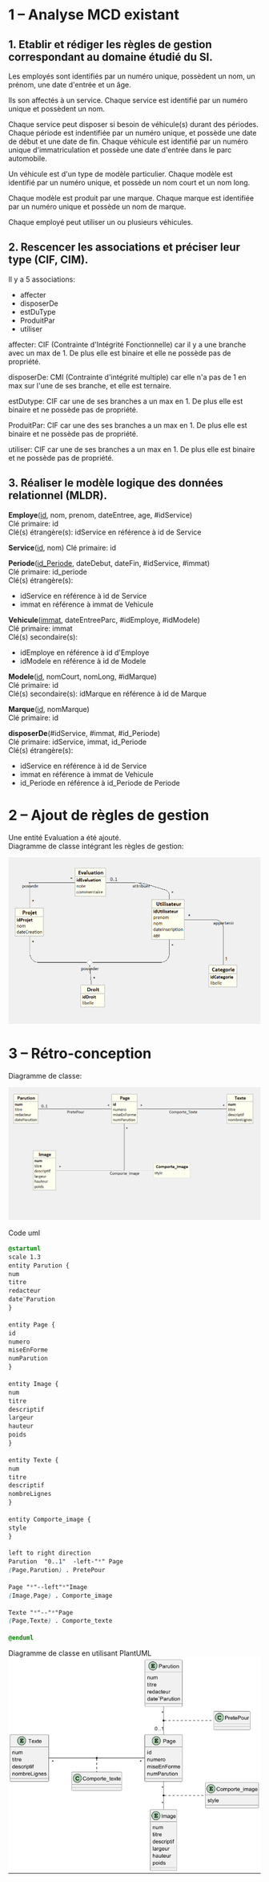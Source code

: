 # 1 – Analyse MCD existant

## 1. Etablir et rédiger les règles de gestion correspondant au domaine étudié du SI.

Les employés sont identifiés par un numéro unique, possèdent un nom, un prénom, une date d'entrée et un âge.

Ils son affectés à un service. Chaque service est identifié par un numéro unique et possèdent un nom.

Chaque service peut disposer si besoin de véhicule(s) durant des périodes.
Chaque période est indentifiée par un numéro unique, et possède une date de début et une date de fin.
Chaque véhicule est identifié par un numéro unique d'immatriculation et possède une date d'entrée dans le parc automobile.

Un véhicule est d'un type de modèle particulier. Chaque modèle est identifié par un numéro unique, et possède un nom court et un nom long.

Chaque modèle est produit par une marque. Chaque marque est identifiée par un numéro unique et possède un nom de marque.

Chaque employé peut utiliser un ou plusieurs véhicules.

## 2. Rescencer les associations et préciser leur type (CIF, CIM).

Il y a 5 associations:
- affecter
- disposerDe
- estDuType
- ProduitPar
- utiliser

affecter: CIF (Contrainte d'Intégrité Fonctionnelle) car il y a une branche avec un max de 1. De plus elle est binaire et elle ne possède pas de propriété.

disposerDe: CMI (Contrainte d'intégrité multiple) car elle n'a pas de 1 en max sur l'une de ses branche, et elle est ternaire.

estDutype: CIF car une de ses branches a un max en 1. De plus elle est binaire et ne possède pas de propriété.

ProduitPar: CIF car une des ses branches a un max en 1. De plus elle est binaire et ne possède pas de propriété.

utiliser: CIF car une de ses branches a un max en 1. De plus elle est binaire et ne possède pas de propriété.

## 3. Réaliser le modèle logique des données relationnel (MLDR).

**Employe**(<ins>id</ins>, nom, prenom, dateEntree, age, #idService)  
Clé primaire: id  
Clé(s) étrangère(s): idService en référence à id de Service  


**Service**(<ins>id</ins>, nom)
Clé primaire: id  

**Periode**(<ins>id_Periode</ins>, dateDebut, dateFin, #idService, #immat)  
Clé primaire: id_periode  
Clé(s) étrangère(s):
- idService en référence à id de Service
- immat en référence à immat de Vehicule

  


**Vehicule**(<ins>immat</ins>, dateEntreeParc, #idEmploye, #idModele)  
Clé primaire: immat  
Clé(s) secondaire(s):
- idEmploye en référence à id d'Employe
- idModele en référence à id de Modele 





**Modele**(<ins>id</ins>, nomCourt, nomLong, #idMarque)  
Clé primaire: id  
Clé(s) secondaire(s): idMarque en référence à id de Marque  


**Marque**(<ins>id</ins>, nomMarque)  
Clé primaire: id  


**disposerDe**(#idService, #immat, #id_Periode)  
Clé primaire: idService, immat, id_Periode</font>  
Clé(s) étrangère(s):
- idService en référence à id de Service
- immat en référence à immat de Vehicule
- id_Periode en référence à id_Periode de Periode

# 2 – Ajout de règles de gestion

Une entité Evaluation a été ajouté.  
Diagramme de classe intégrant les règles de gestion:

![](uml.png)  

# 3 – Rétro-conception 

Diagramme de classe: 

![](retro-conception.png)

Code uml

```css
@startuml
scale 1.3
entity Parution {
num
titre
redacteur
date¨Parution
}

entity Page {
id
numero
miseEnForme
numParution
}

entity Image {
num
titre
descriptif
largeur
hauteur
poids
}

entity Texte {
num
titre
descriptif
nombreLignes
}

entity Comporte_image {
style
}

left to right direction
Parution  "0..1"  -left-"*" Page
(Page,Parution) . PretePour

Page "*"--left"*"Image
(Image,Page) . Comporte_image

Texte "*"--"*"Page
(Page,Texte) . Comporte_texte

@enduml
```

Diagramme de classe en utilisant PlantUML
![](plantuml.png)